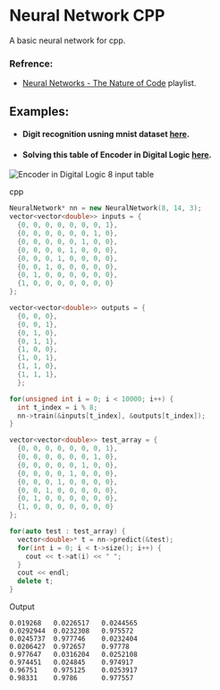 # Neural Network CPP

A basic neural network for cpp.

### Refrence:
  - [Neural Networks - The Nature of Code](https://www.youtube.com/watch?v=XJ7HLz9VYz0&list=PLRqwX-V7Uu6aCibgK1PTWWu9by6XFdCfh) playlist.
  

## Examples:
- #### Digit recognition usning mnist dataset [here](https://github.com/Mahmoud-Hashad/NeuralNetwork-CPP/blob/master/DigitRecognition.cpp).
- ####  Solving this table of Encoder in Digital Logic [here](https://github.com/Mahmoud-Hashad/NeuralNetwork-CPP/blob/master/DigitalLogic.cpp).
![Encoder in Digital Logic 8 input table](https://media.geeksforgeeks.org/wp-content/uploads/truth-table-8x3-encoder.jpg)

cpp
``` cpp
NeuralNetwork* nn = new NeuralNetwork(8, 14, 3);
vector<vector<double>> inputs = {
  {0, 0, 0, 0, 0, 0, 0, 1},
  {0, 0, 0, 0, 0, 0, 1, 0},
  {0, 0, 0, 0, 0, 1, 0, 0},
  {0, 0, 0, 0, 1, 0, 0, 0},
  {0, 0, 0, 1, 0, 0, 0, 0},
  {0, 0, 1, 0, 0, 0, 0, 0},
  {0, 1, 0, 0, 0, 0, 0, 0},
  {1, 0, 0, 0, 0, 0, 0, 0}
};

vector<vector<double>> outputs = {
  {0, 0, 0},
  {0, 0, 1},
  {0, 1, 0},
  {0, 1, 1},
  {1, 0, 0},
  {1, 0, 1},
  {1, 1, 0},
  {1, 1, 1},
  };

for(unsigned int i = 0; i < 10000; i++) {
  int t_index = i % 8;
  nn->train(&inputs[t_index], &outputs[t_index]);
}

vector<vector<double>> test_array = {
  {0, 0, 0, 0, 0, 0, 0, 1},
  {0, 0, 0, 0, 0, 0, 1, 0},
  {0, 0, 0, 0, 0, 1, 0, 0},
  {0, 0, 0, 0, 1, 0, 0, 0},
  {0, 0, 0, 1, 0, 0, 0, 0},
  {0, 0, 1, 0, 0, 0, 0, 0},
  {0, 1, 0, 0, 0, 0, 0, 0},
  {1, 0, 0, 0, 0, 0, 0, 0}
};

for(auto test : test_array) {
  vector<double>* t = nn->predict(&test);
  for(int i = 0; i < t->size(); i++) {
    cout << t->at(i) << " ";
  }
  cout << endl;
  delete t;
}


```

Output
```
0.019268   0.0226517   0.0244565
0.0292944  0.0232308   0.975572
0.0245737  0.977746    0.0232404
0.0206427  0.972657    0.97778
0.977647   0.0316204   0.0252108
0.974451   0.024845    0.974917
0.96751    0.975125    0.0253917
0.98331    0.9786      0.977557
```



